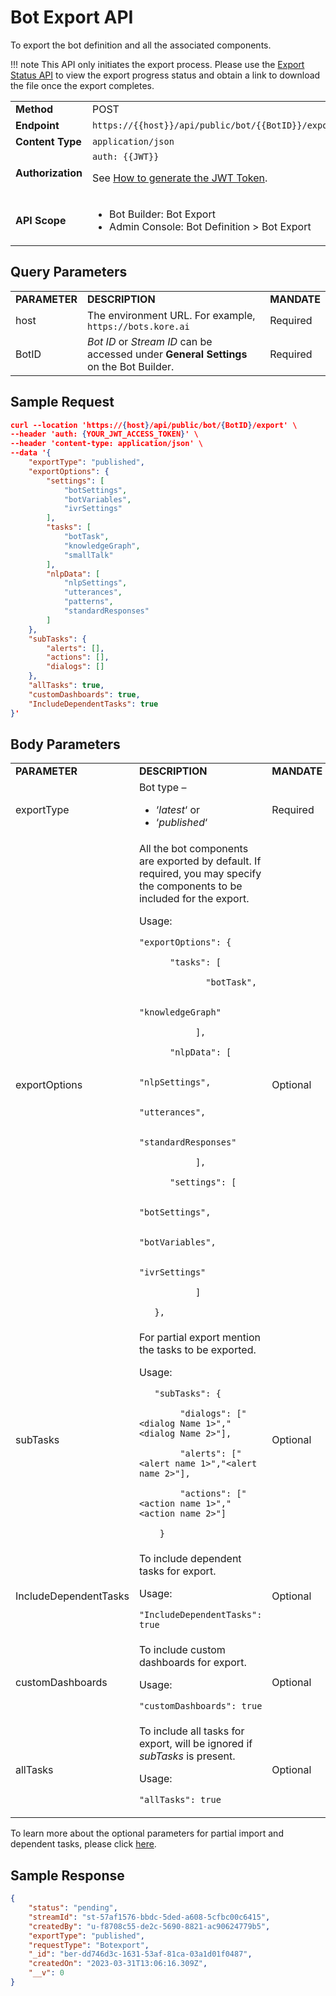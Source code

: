 # **Bot Export API**

To export the bot definition and all the associated components.

!!! note
   This API only initiates the export process. Please use the [Export Status API](https://developer.kore.ai/docs/bots/api-guide/bot-export-status-api/) to view the export progress status and obtain a link to download the file once the export completes.


<table>
  <tr>
   <td><strong>Method</strong>
   </td>
   <td>POST
   </td>
  </tr>
  <tr>
   <td><strong>Endpoint</strong>
   </td>
   <td><code>https://{{host}}/api/public/bot/{{BotID}}/export</code>
   </td>
  </tr>
  <tr>
   <td><strong>Content Type</strong>
   </td>
   <td><code>application/json</code>
   </td>
  </tr>
  <tr>
   <td><strong>Authorization</strong>
   </td>
   <td><code>auth: {{JWT}}</code>
<p>
See <a href="https://developer.kore.ai/docs/bots/api-guide/apis/#Generating_the_JWT_Token">How to generate the JWT Token</a>.
   </td>
  </tr>
  <tr>
   <td><strong>API Scope</strong>
   </td>
   <td>
<ul>

<li>Bot Builder: Bot Export

<li>Admin Console: Bot Definition > Bot Export
</li>
</ul>
   </td>
  </tr>
</table>



## Query Parameters


<table>
  <tr>
   <td><strong>PARAMETER</strong>
   </td>
   <td><strong>DESCRIPTION</strong>
   </td>
   <td><strong>MANDATE</strong>
   </td>
  </tr>
  <tr>
   <td>host
   </td>
   <td>The environment URL. For example, <code>https://bots.kore.ai</code>
   </td>
   <td>Required
   </td>
  </tr>
  <tr>
   <td>BotID
   </td>
   <td><em>Bot ID</em> or <em>Stream ID</em> can be accessed under <strong>General Settings</strong> on the Bot Builder.
   </td>
   <td>Required
   </td>
  </tr>
</table>



## Sample Request


```json
curl --location 'https://{host}/api/public/bot/{BotID}/export' \
--header 'auth: {YOUR_JWT_ACCESS_TOKEN}' \
--header 'content-type: application/json' \
--data '{
    "exportType": "published",
    "exportOptions": {
        "settings": [
            "botSettings",
            "botVariables",
            "ivrSettings"
        ],
        "tasks": [
            "botTask",
            "knowledgeGraph",
            "smallTalk"
        ],
        "nlpData": [
            "nlpSettings",
            "utterances",
            "patterns",
            "standardResponses"
        ]
    },
    "subTasks": {
        "alerts": [],
        "actions": [],
        "dialogs": []
    },
    "allTasks": true,
    "customDashboards": true,
    "IncludeDependentTasks": true
}'
```



## Body Parameters


<table>
  <tr>
   <td><strong>PARAMETER</strong>
   </td>
   <td><strong>DESCRIPTION</strong>
   </td>
   <td><strong>MANDATE</strong>
   </td>
  </tr>
  <tr>
   <td>exportType
   </td>
   <td>Bot type –
<ul>

<li>‘<em>latest</em>‘ or

<li>‘<em>published</em>‘
</li>
</ul>
   </td>
   <td>Required
   </td>
  </tr>
  <tr>
   <td>exportOptions
   </td>
   <td>All the bot components are exported by default. If required, you may specify the components to be included for the export.
<p>
Usage:
<p>
<code>"exportOptions": {</code>
<p>
<code>      "tasks": [</code>
<p>
<code>             "botTask",</code>
<p>
<code>             "knowledgeGraph"</code>
<p>
<code>           ],</code>
<p>
<code>      "nlpData": [</code>
<p>
<code>             "nlpSettings",</code>
<p>
<code>             "utterances",</code>
<p>
<code>             "standardResponses"</code>
<p>
<code>           ],</code>
<p>
<code>      "settings": [</code>
<p>
<code>             "botSettings",</code>
<p>
<code>             "botVariables",</code>
<p>
<code>             "ivrSettings"</code>
<p>
<code>           ]</code>
<p>
<code>   },</code>
   </td>
   <td>Optional
   </td>
  </tr>
  <tr>
   <td>subTasks
   </td>
   <td>For partial export mention the tasks to be exported.
<p>
Usage:
<p>
<code>   "subTasks": {</code>
<p>
<code>        "dialogs": ["&lt;dialog Name 1>","&lt;dialog Name 2>"],</code>
<p>
<code>        "alerts": ["&lt;alert name 1>","&lt;alert name 2>"],</code>
<p>
<code>        "actions": ["&lt;action name 1>","&lt;action name 2>"]</code>
<p>
<code>    }</code>
   </td>
   <td>Optional
   </td>
  </tr>
  <tr>
   <td>IncludeDependentTasks
   </td>
   <td>To include dependent tasks for export.
<p>
Usage:
<p>
<code>"IncludeDependentTasks": true</code>
   </td>
   <td>Optional
   </td>
  </tr>
  <tr>
   <td>customDashboards
   </td>
   <td>To include custom dashboards for export.
<p>
Usage:
<p>
<code>"customDashboards": true</code>
   </td>
   <td>Optional
   </td>
  </tr>
  <tr>
   <td>allTasks
   </td>
   <td>To include all tasks for export, will be ignored if <em>subTasks</em> is present.
<p>
Usage:
<p>
<code>"allTasks": true</code>
   </td>
   <td>Optional
   </td>
  </tr>
</table>


To learn more about the optional parameters for partial import and dependent tasks, please click [here](https://developer.kore.ai/docs/bots/bot-settings/bot-management/bot-management-2/#Exporting_a_Bot).


## Sample Response


```json
{
    "status": "pending",
    "streamId": "st-57af1576-bbdc-5ded-a608-5cfbc00c6415",
    "createdBy": "u-f8708c55-de2c-5690-8821-ac90624779b5",
    "exportType": "published",
    "requestType": "Botexport",
    "_id": "ber-dd746d3c-1631-53af-81ca-03a1d01f0487",
    "createdOn": "2023-03-31T13:06:16.309Z",
    "__v": 0
}
```